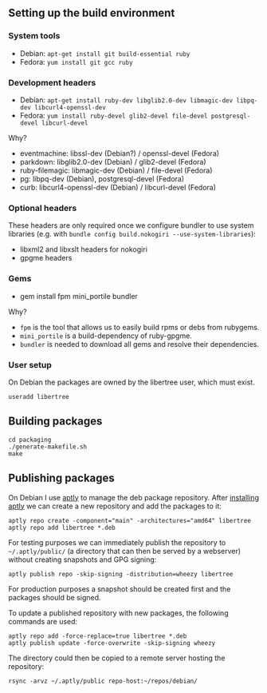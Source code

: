 ## Setting up the build environment

### System tools

- Debian: `apt-get install git build-essential ruby`
- Fedora: `yum install git gcc ruby`

### Development headers

- Debian: `apt-get install ruby-dev libglib2.0-dev libmagic-dev libpq-dev libcurl4-openssl-dev`
- Fedora: `yum install ruby-devel glib2-devel file-devel postgresql-devel libcurl-devel`

Why?

- eventmachine: libssl-dev (Debian?) / openssl-devel (Fedora)
- parkdown: libglib2.0-dev (Debian) / glib2-devel (Fedora)
- ruby-filemagic: libmagic-dev (Debian) / file-devel (Fedora)
- pg: libpq-dev (Debian), postgresql-devel (Fedora)
- curb: libcurl4-openssl-dev (Debian) / libcurl-devel (Fedora)

### Optional headers

These headers are only required once we configure bundler to use
system libraries (e.g. with `bundle config build.nokogiri
--use-system-libraries`):

- libxml2 and libxslt headers for nokogiri
- gpgme headers

### Gems

- gem install fpm mini_portile bundler

Why?

- `fpm` is the tool that allows us to easily build rpms or debs from rubygems.
- `mini_portile` is a build-dependency of ruby-gpgme.
- `bundler` is needed to download all gems and resolve their dependencies.

### User setup

On Debian the packages are owned by the libertree user, which must exist.

    useradd libertree


## Building packages

~~~
cd packaging
./generate-makefile.sh
make
~~~

## Publishing packages

On Debian I use [aptly](http://www.aptly.info) to manage the deb
package repository.  After
[installing aptly](http://www.aptly.info/download) we can create a new
repository and add the packages to it:

~~~
aptly repo create -component="main" -architectures="amd64" libertree
aptly repo add libertree *.deb
~~~

For testing purposes we can immediately publish the repository to
`~/.aptly/public/` (a directory that can then be served by a
webserver) without creating snapshots and GPG signing:

~~~
aptly publish repo -skip-signing -distribution=wheezy libertree
~~~

For production purposes a snapshot should be created first and the
packages should be signed.

To update a published repository with new packages, the following
commands are used:

~~~
aptly repo add -force-replace=true libertree *.deb
aptly publish update -force-overwrite -skip-signing wheezy
~~~

The directory could then be copied to a remote server hosting the repository:

~~~
rsync -arvz ~/.aptly/public repo-host:~/repos/debian/
~~~

